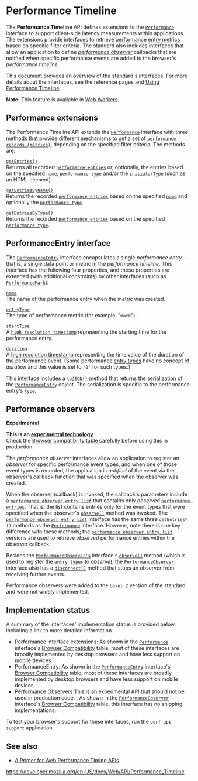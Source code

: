 # Performance Timeline

The **Performance Timeline** API defines extensions to the [`Performance`](performance) interface to support client-side latency measurements within applications. The extensions provide interfaces to retrieve [performance entry metrics](performanceentry) based on specific filter criteria. The standard also includes interfaces that allow an application to define _[performance observer](#performance_observers)_ callbacks that are notified when specific performance events are added to the browser's _performance timeline_.

This document provides an overview of the standard's interfaces. For more details about the interfaces, see the reference pages and [Using Performance Timeline](performance_timeline/using_performance_timeline).

**Note:** This feature is available in [Web Workers](web_workers_api).

## Performance extensions

The Performance Timeline API extends the [`Performance`](performance) interface with three methods that provide different mechanisms to get a set of [`performance records (metrics)`](performanceentry), depending on the specified filter criteria. The methods are:

[`getEntries()`](performance/getentries)  
Returns all recorded [`performance entries`](performanceentry) or, optionally, the entries based on the specified [`name`](performanceentry/name), [`performance type`](performanceentry/entrytype) and/or the [`initiatorType`](performanceresourcetiming/initiatortype) (such as an HTML element).

[`getEntriesByName()`](performance/getentriesbyname)  
Returns the recorded [`performance entries`](performanceentry) based on the specified [`name`](performanceentry/name) and optionally the [`performance type`](performanceentry/entrytype).

[`getEntriesByType()`](performance/getentriesbytype)  
Returns the recorded [`performance entries`](performanceentry) based on the specified [`performance type`](performanceentry/entrytype).

## PerformanceEntry interface

The [`PerformanceEntry`](performanceentry) interface encapsulates a single _performance entry_ — that is, a single data point or metric in the _performance timeline_. This interface has the following four properties, and these properties are extended (with additional constraints) by other interfaces (such as [`PerformanceMark`](performancemark)):

[`name`](performanceentry/name)  
The name of the performance entry when the metric was created.

[`entryType`](performanceentry/entrytype)  
The type of performance metric (for example, "`mark`").

[`startTime`](performanceentry/starttime)  
A [`high resolution timestamp`](domhighrestimestamp) representing the starting time for the performance entry.

[`duration`](performanceentry/duration)  
A [high resolution timestamp](domhighrestimestamp) representing the time value of the duration of the performance event. (Some performance [entry types](performanceentry/entrytype) have no concept of _duration_ and this value is set to `'0'` for such types.)

This interface includes a [`toJSON()`](performanceentry/tojson) method that returns the serialization of the [`PerformanceEntry`](performanceentry) object. The serialization is specific to the performance entry's [`type`](performanceentry/entrytype).

## Performance observers

**Experimental**

**This is an [experimental technology](https://developer.mozilla.org/en-US/docs/MDN/Guidelines/Conventions_definitions#experimental)**  
Check the [Browser compatibility table](#browser_compatibility) carefully before using this in production.

The _performance observer_ interfaces allow an application to register an _observer_ for specific performance event types, and when one of those event types is recorded, the application is _notified_ of the event via the observer's callback function that was specified when the observer was created.

When the observer (callback) is invoked, the callback's parameters include a _[`performance observer entry list`](performanceobserverentrylist)_ that contains only _observed_ [`performance entries`](performanceentry). That is, the list contains entries only for the event types that were specified when the observer's [`observe()`](performanceobserver/observe) method was invoked. The [`performance observer entry list`](performanceobserverentrylist) interface has the same three `getEntries*()` methods as the [`Performance`](performance) interface. However, note there is one key difference with these methods; the [`performance observer entry list`](performanceobserverentrylist) versions are used to retrieve _observed_ performance entries within the observer callback.

Besides the [`PerformanceObserver's`](performanceobserver) interface's [`observe()`](performanceobserver/observe) method (which is used to register the [`entry types`](performanceentry/entrytype) to _observe_), the [`PerformanceObserver`](performanceobserver) interface also has a [`disconnect()`](performanceobserver/disconnect) method that stops an observer from receiving further events.

Performance observers were added to the `Level 2` version of the standard and were not widely implemented.

## Implementation status

A summary of the interfaces' implementation status is provided below, including a link to more detailed information.

- Performance interface extensions: As shown in the [`Performance`](performance) interface's [Browser Compatibility](performance#browser_compatibility) table, most of these interfaces are broadly implemented by desktop browsers and have less support on mobile devices.
- PerformanceEntry: As shown in the [`PerformanceEntry`](performanceentry) interface's [Browser Compatibility](performanceentry#browser_compatibility) table, most of these interfaces are broadly implemented by desktop browsers and have less support on mobile devices.
- Performance Observers <span class="icon experimental" viewbox="0 0 100 100" xmlns="http://www.w3.org/2000/svg" role="img"> This is an experimental API that should not be used in production code. </span>: As shown in the [`PerformanceObserver`](performanceobserver) interface's [Browser Compatibility](performanceobserver#browser_compatibility) table, this interface has no shipping implementations.

To test your browser's support for these interfaces, run the `perf-api-support` application.

## See also

- [A Primer for Web Performance Timing APIs](https://siusin.github.io/perf-timing-primer/)

<a href="https://developer.mozilla.org/en-US/docs/Web/API/Performance_Timeline" class="_attribution-link">https://developer.mozilla.org/en-US/docs/Web/API/Performance_Timeline</a>

